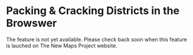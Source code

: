 # Packing & Cracking Districts in the Browswer

The feature is not yet available. Please check back soon when this feature is lauched on The New Maps Project website.